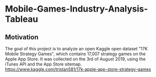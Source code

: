 # Mobile-Games-Industry-Analysis-Tableau

## Motivation
The goal of this project is to analyze an open Kaggle open dataset "17K Mobile Strategy Games", which contains 17,007 strategy games on the Apple App Store. It was collected on the 3rd of August 2019, using the iTunes API and the App Store sitemap. <https://www.kaggle.com/tristan581/17k-apple-app-store-strategy-games>
